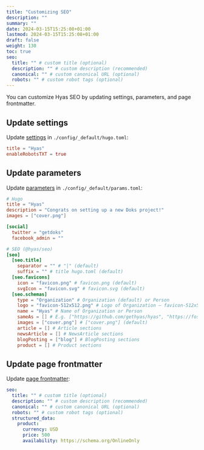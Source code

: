 ```yaml
---
title: "Customizing SEO"
description: ""
summary: ""
date: 2024-03-15T15:25:08+01:00
lastmod: 2024-03-15T15:25:08+01:00
draft: false
weight: 130
toc: true
seo:
  title: "" # custom title (optional)
  description: "" # custom description (recommended)
  canonical: "" # custom canonical URL (optional)
  robots: "" # custom robot tags (optional)
---
```


You can customize Hyas SEO by updating settings, parameters, and page frontmatter.

## Update settings

Update [settings](/docs/reference/settings/) in `./config/_default/hugo.toml`:

```toml
title = "Hyas"
enableRobotsTXT = true
```

## Update parameters

Update [parameters](/docs/reference/parameters/) in `./config/_default/params.toml`:

```toml {title=params.toml}
# Hugo
title = "Hyas"
description = "Congrats on setting up a new Doks project!"
images = ["cover.png"]

[social]
  twitter = "getdoks"
  facebook_admin = ""

# SEO (@hyas/seo)
[seo]
  [seo.title]
    separator = "" # "|" (default)
    suffix = "" # title hugo.toml (default)
  [seo.favicons]
    icon = "favicon.png" # favicon.png (default)
    svgIcon = "favicon.svg" # favicon.svg (default)
  [seo.schemas]
    type = "Organization" # Organization (default) or Person
    logo = "favicon-512x512.png" # Logo of Organization — favicon-512x512.png (default)
    name = "Hyas" # Name of Organization or Person
    sameAs = [] # E.g. ["https://github.com/gethyas/hyas", "https://fosstodon.org/@hyas"]
    images = ["cover.png"] # ["cover.png"] (default)
    article = [] # Article sections
    newsArticle = [] # NewsArticle sections
    blogPosting = ["blog"] # BlogPosting sections
    product = [] # Product sections
```

## Update page frontmatter

Update [page frontmatter](/docs/reference/page-frontmatter/):

```yml
seo:
  title: "" # custom title (optional)
  description: "" # custom description (recommended)
  canonical: "" # custom canonical URL (optional)
  robots: "" # custom robot tags (optional)
  structured_data:
    product:
      currency: USD
      price: 500
      availability: https://schema.org/OnlineOnly
```
